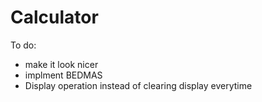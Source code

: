 
# Calculator
To do:
* make it look nicer
* implment BEDMAS
* Display operation instead of clearing display everytime

